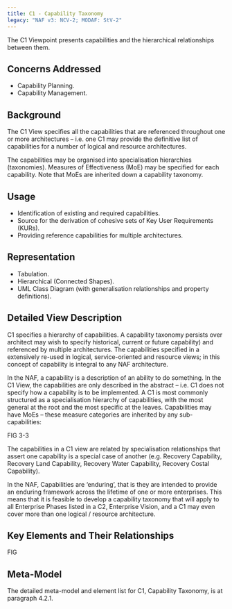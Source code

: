 ```yaml
---
title: C1 - Capability Taxonomy
legacy: "NAF v3: NCV-2; MODAF: StV-2"
---
```



The C1 Viewpoint presents capabilities and the hierarchical relationships
between them.

## Concerns Addressed

* Capability Planning.
* Capability Management.

## Background

The C1 View specifies all the capabilities that are referenced throughout one
or more architectures – i.e. one C1 may provide the definitive list of capabilities for a
number of logical and resource architectures.

The capabilities may be organised into specialisation hierarchies
(taxonomies). Measures of Effectiveness (MoE) may be specified for each capability.
Note that MoEs are inherited down a capability taxonomy.

## Usage

* Identification of existing and required capabilities.
* Source for the derivation of cohesive sets of Key User Requirements (KURs).
* Providing reference capabilities for multiple architectures.

## Representation

* Tabulation.
* Hierarchical (Connected Shapes).
* UML Class Diagram (with generalisation relationships and property definitions).

## Detailed View Description

C1 specifies a hierarchy of capabilities. A capability taxonomy persists over
architect may wish to specify historical, current or future capability) and
referenced by multiple architectures. The capabilities specified in a
extensively re-used in logical, service-oriented and resource views; in this
concept of capability is integral to any NAF architecture.

In the NAF, a capability is a description of an ability to do something. In the C1 View,
the capabilities are only described in the abstract – i.e. C1 does not specify how a
capability is to be implemented. A C1 is most commonly structured as a
specialisation hierarchy of capabilities, with the most general at the root and the most
specific at the leaves. Capabilities may have MoEs – these measure categories are
inherited by any sub-capabilities:

FIG 3-3

The capabilities in a C1 view are related by specialisation relationships that assert
one capability is a special case of another (e.g. Recovery Capability, Recovery Land
Capability, Recovery Water Capability, Recovery Costal Capability).

In the NAF, Capabilities are ‘enduring’, that is they are intended to provide an
enduring framework across the lifetime of one or more enterprises. This means that
it is feasible to develop a capability taxonomy that will apply to all Enterprise Phases
listed in a C2, Enterprise Vision, and a C1 may even cover more than one logical /
resource architecture.



## Key Elements and Their Relationships

FIG

## Meta-Model

The detailed meta-model and element list for C1, Capability Taxonomy, is at
paragraph 4.2.1.
